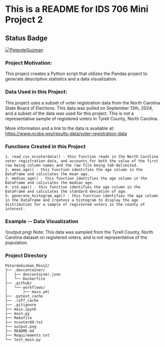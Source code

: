  # This is a README for IDS 706 Mini Project 2

## Status Badge 
[![PeterdeGuzman](https://github.com/nogibjj/PeterdeGuzman_Mini2/actions/workflows/main.yml/badge.svg)](https://github.com/nogibjj/PeterdeGuzman_Mini2/actions/workflows/main.yml)

### Project Motivation:
This project creates a Python script that utilizes the Pandas project to generate descriptive statistics and a data visualization. 


### Data Used in this Project:
This project uses a subset of voter registration data from the North Carolina State Board of Elections. This data was pulled on September 13th, 2024, and a subset of the data was used for this project. This is not a representative sample of registered voters in Tyrell County, North Carolina. 

More information and a link to the data is available at: https://www.ncsbe.gov/results-data/voter-registration-data

### Functions Created in this Project
    1. read_csv_ncvoterdata() - this function reads in the North Carolina voter registration data, and accounts for both the value of the first row being column names and the raw file being tab-delimited.
    2. mean_age() - this function identifies the age column in the DataFrame and calculates the mean age.
    3. median_age() - this function identifies the age column in the DataFrame and calculates the median age.
    4. std_age() - this function identifies the age column in the DataFrame and calculates the standard deviation of age.
    5. generate_histogram_age() - this function identifies the age column in the DataFrame and createss a histogram to display the age distribution for a sample of registered voters in the county of interest. 

### Example -- Data Visualization
!(output.png)
Note: This data was sampled from the Tyrell County, North Carolina dataset on registered voters, and is not representative of the population. 

### Project Directory
```
PeterdeGuzman_Mini2/
├── .devcontainer/
│   ├── devcontainer.json
│   └── Dockerfile
├── .github/
│   └── workflows/
│       ├── main.yml
├── .pytest_cache
├── .ruff_cache
├── .gitignore
├── main.ipynb
├── main.py
├── Makefile
├── ncvoter89.txt
├── output.png
├── README.md
├── Requirements.txt
└── test_main.py
```

